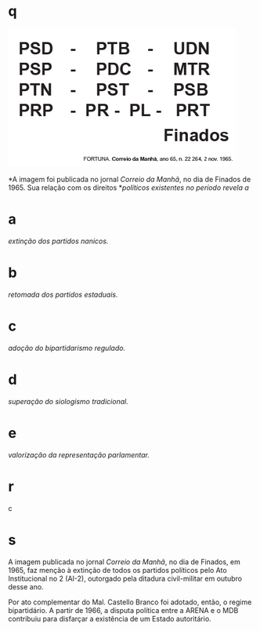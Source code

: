 # q
![](664ef600-6f4b-8be4-c695-f7a07248845b.png)

*A imagem foi publicada no jornal *Correio da Manhã*, no dia de Finados de 1965. Sua relação com os direitos **políticos existentes no período revela a*

# a
*extinção dos partidos nanicos.*

# b
*retomada dos partidos estaduais.*

# c
*adoção do bipartidarismo regulado.*

# d
*superação do siologismo tradicional.*

# e
*valorização da representação parlamentar.*

# r
c

# s
A imagem publicada no jornal *Correio da Manhã*, no dia de Finados, em 1965, faz menção à extinção de todos os partidos políticos pelo Ato Institucional no 2 (AI-2), outorgado pela ditadura civil-militar em outubro desse ano.

Por ato complementar do Mal. Castello Branco foi adotado, então, o regime bipartidário. A partir de 1966, a disputa política entre a ARENA e o MDB contribuiu para disfarçar a existência de um Estado autoritário.

